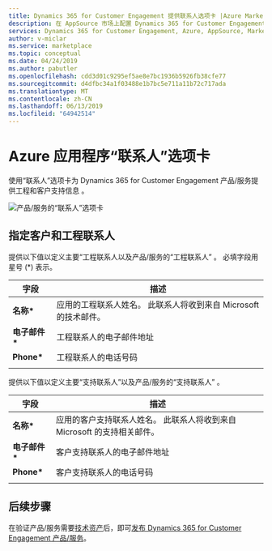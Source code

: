 ```yaml
---
title: Dynamics 365 for Customer Engagement 提供联系人选项卡 |Azure Marketplace
description: 在 AppSource 市场上配置 Dynamics 365 for Customer Engagement 产品/服务的联系人信息。
services: Dynamics 365 for Customer Engagement, Azure, AppSource, Marketplace, Cloud Partner Portal,
author: v-miclar
ms.service: marketplace
ms.topic: conceptual
ms.date: 04/24/2019
ms.author: pabutler
ms.openlocfilehash: cdd3d01c9295ef5ae8e7bc1936b5926fb38cfe77
ms.sourcegitcommit: d4dfbc34a1f03488e1b7bc5e711a11b72c717ada
ms.translationtype: MT
ms.contentlocale: zh-CN
ms.lasthandoff: 06/13/2019
ms.locfileid: "64942514"
---
```

# <a name="azure-application-contacts-tab"></a>Azure 应用程序“联系人”选项卡

使用“联系人”选项卡为 Dynamics 365 for Customer Engagement 产品/服务提供工程和客户支持信息  。

![产品/服务的“联系人”选项卡](./media/dynce-contacts-tab.png)


## <a name="specify-customer-and-engineering-contacts"></a>指定客户和工程联系人

提供以下值以定义主要“工程联系人以及产品/服务的“工程联系人”  。 必填字段用星号 (*) 表示。

|    字段        |  描述                    |
|    ---------    |  ---------------                |
|  **名称\***       |  应用的工程联系人姓名。 此联系人将收到来自 Microsoft 的技术邮件。   |
|  **电子邮件\***      |  工程联系人的电子邮件地址  |
|  **Phone\***      |  工程联系人的电话号码  |
|  |  |

提供以下值以定义主要“支持联系人”以及产品/服务的“支持联系人”  。

|    字段        |   描述                   |
|    ---------    |  ---------------                |
|  **名称\***       |  应用的客户支持联系人姓名。 此联系人将收到来自 Microsoft 的支持相关邮件。   |
|  **电子邮件\***      |  客户支持联系人的电子邮件地址  |
|  **Phone\***      |  客户支持联系人的电话号码  |
|  |  |


## <a name="next-steps"></a>后续步骤

在验证产品/服务需要[技术资产](./cpp-create-technical-assets.md)后，即可[发布 Dynamics 365 for Customer Engagement 产品/服务](./cpp-publish-offer.md)。
